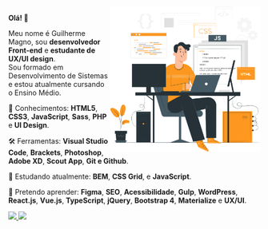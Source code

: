 <img src="assets/art.png" align="right" min-width="300px" max-width="550px" width="300px">

<p align="left">
  <strong>Olá! 👋</strong>   
</p>
<p align="left">
  Meu nome é Guilherme Magno, sou <strong>desenvolvedor Front-end</strong> e <strong>estudante de UX/UI design</strong>. <br>
  Sou formado em Desenvolvimento de Sistemas e estou atualmente cursando o Ensino Médio.
</p> 

<p align="left">
  🚀 Conhecimentos: <strong>HTML5</strong>, <strong>CSS3</strong>, <strong>JavaScript</strong>, <strong>Sass</strong>, <strong>PHP</strong> e <strong>UI Design</strong>.
</p>

<p align="left">
  🛠️ Ferramentas: <strong>Visual Studio Code</strong>, <strong>Brackets</strong>, <strong>Photoshop</strong>, <strong>Adobe XD</strong>, <strong>Scout App</strong>, <strong>Git e Github</strong>.
</p>

<p align="left">
  🌱 Estudando atualmente: <strong>BEM</strong>, <strong>CSS Grid</strong>, e <strong>JavaScript</strong>.
</p>

<p align="left">
  🤩 Pretendo aprender: <strong>Figma</strong>, <strong>SEO</strong>, <strong>Acessibilidade</strong>, <strong>Gulp</strong>, <strong>WordPress</strong>, <strong>React.js</strong>, <strong>Vue.js</strong>, <strong>TypeScript</strong>, <strong>jQuery</strong>, <strong>Bootstrap 4</strong>, <strong>Materialize</strong> e <strong>UX/UI</strong>.
</p>

<p align="left">
  <a href="mailto:guilhermertfmagno@gmail.com" target="_blank">
    <img src="https://img.shields.io/badge/Gmail-D14836?style=for-the-badge&logo=gmail&logoColor=white">
  </a>
  <a href="https://www.linkedin.com/in/guilhermemagno/" target="_blank">
    <img src="https://img.shields.io/badge/LinkedIn-0077B5?style=for-the-badge&logo=linkedin&logoColor=white">
  </a>
<p>